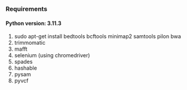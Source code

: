### Requirements

#### Python version: 3.11.3

1. sudo apt-get install bedtools bcftools minimap2 samtools pilon bwa
2. trimmomatic
2. mafft
3. selenium (using chromedriver)
4. spades
5. hashable
6. pysam
7. pyvcf